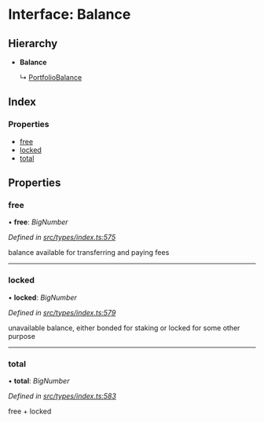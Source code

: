 # Interface: Balance

## Hierarchy

* **Balance**

  ↳ [PortfolioBalance](portfoliobalance.md)

## Index

### Properties

* [free](balance.md#free)
* [locked](balance.md#locked)
* [total](balance.md#total)

## Properties

###  free

• **free**: *BigNumber*

*Defined in [src/types/index.ts:575](https://github.com/PolymathNetwork/polymesh-sdk/blob/108d588b/src/types/index.ts#L575)*

balance available for transferring and paying fees

___

###  locked

• **locked**: *BigNumber*

*Defined in [src/types/index.ts:579](https://github.com/PolymathNetwork/polymesh-sdk/blob/108d588b/src/types/index.ts#L579)*

unavailable balance, either bonded for staking or locked for some other purpose

___

###  total

• **total**: *BigNumber*

*Defined in [src/types/index.ts:583](https://github.com/PolymathNetwork/polymesh-sdk/blob/108d588b/src/types/index.ts#L583)*

free + locked
